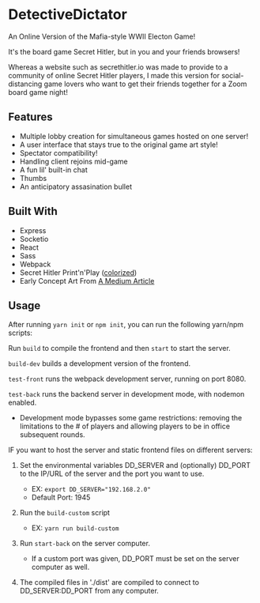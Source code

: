 # DetectiveDictator

An Online Version of the Mafia-style WWII Electon Game!

It's the board game Secret Hitler, but in you and your friends browsers!

Whereas a website such as secrethitler.io was made to provide to a community of online Secret Hitler players, I made this version for social-distancing game lovers who want to get their friends together for a Zoom board game night!

## Features

* Multiple lobby creation for simultaneous games hosted on one server!
* A user interface that stays true to the original game art style!
* Spectator compatibility!
* Handling client rejoins mid-game
* A fun lil' built-in chat
* Thumbs
* An anticipatory assasination bullet

## Built With

* Express
* Socketio
* React
* Sass
* Webpack
* Secret Hitler Print'n'Play ([colorized](https://drive.google.com/file/d/0B6bCrUGk_4ZgR0lqN2hBbjQ4MkU/view))
* Early Concept Art From [A Medium Article](https://medium.com/@mackenzieschubert/secret-hitler-illustration-graphic-design-435be3e3586c)

## Usage

After running `yarn init` or `npm init`, you can run the following yarn/npm scripts:

Run `build` to compile the frontend and then `start` to start the server.

`build-dev` builds a development version of the frontend.

`test-front` runs the webpack development server, running on port 8080.

`test-back` runs the backend server in development mode, with nodemon enabled.
 
- Development mode bypasses some game restrictions: removing the limitations to the # of players and allowing players to be in office subsequent rounds.

IF you want to host the server and static frontend files on different servers: 
1. Set the environmental variables DD_SERVER and (optionally) DD_PORT to the  IP/URL of the server and the port you want to use.
    - EX: `export DD_SERVER="192.168.2.0"` 
    - Default Port: 1945

2. Run the `build-custom` script
    - EX: `yarn run build-custom`


3. Run `start-back` on the server computer. 
    - If a custom port was given, DD_PORT must be set on the server computer as well.

4. The compiled files in './dist' are compiled to connect to DD_SERVER:DD_PORT from any computer. 
